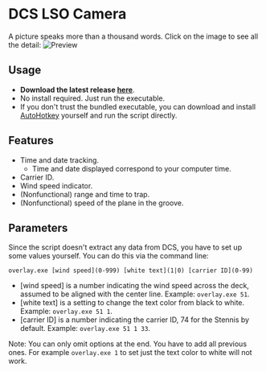 # DCS LSO Camera
A picture speaks more than a thousand words. Click on the image to see all the detail:
![Preview](https://i.imgur.com/7lb8GO0.png)

## Usage
- **Download the latest release [here](https://github.com/Cephel/DCS-LSO-Camera/releases/latest)**.
- No install required. Just run the executable.
- If you don't trust the bundled executable, you can download and install [AutoHotkey](https://autohotkey.com/) yourself and run the script directly.

## Features
- Time and date tracking.
	- Time and date displayed correspond to your computer time.
- Carrier ID.
- Wind speed indicator.
- (Nonfunctional) range and time to trap.
- (Nonfunctional) speed of the plane in the groove.

## Parameters
Since the script doesn't extract any data from DCS, you have to set up some values yourself. You can do this via the command line:

```
overlay.exe [wind speed](0-999) [white text](1|0) [carrier ID](0-99)
```

- [wind speed] is a number indicating the wind speed across the deck, assumed to be aligned with the center line. Example: `overlay.exe 51`.
- [white text] is a setting to change the text color from black to white. Example: `overlay.exe 51 1`.
- [carrier ID] is a number indicating the carrier ID, 74 for the Stennis by default. Example: `overlay.exe 51 1 33`.

Note: You can only omit options at the end. You have to add all previous ones. For example `overlay.exe 1` to set just the text color to white will not work.
